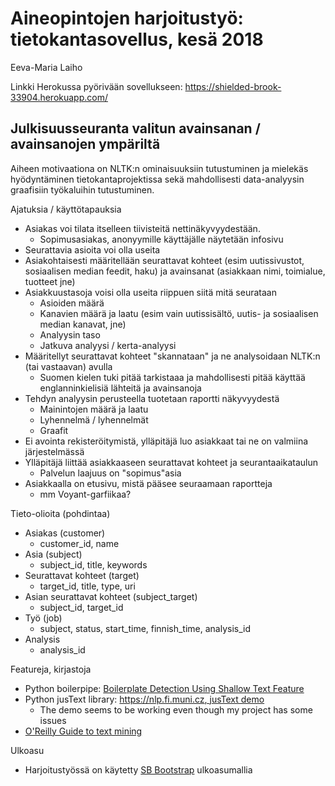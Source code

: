 # Aineopintojen harjoitustyö: tietokantasovellus, kesä 2018
Eeva-Maria Laiho

Linkki Herokussa pyörivään sovellukseen: https://shielded-brook-33904.herokuapp.com/

## Julkisuusseuranta valitun avainsanan / avainsanojen ympäriltä

Aiheen motivaationa on NLTK:n ominaisuuksiin tutustuminen ja mielekäs hyödyntäminen tietokantaprojektissa sekä mahdollisesti data-analyysin graafisiin työkaluihin tutustuminen. 

Ajatuksia / käyttötapauksia
* Asiakas voi tilata itselleen tiivisteitä nettinäkyvyydestään. 
    * Sopimusasiakas, anonyymille käyttäjälle näytetään infosivu
* Seurattavia asioita voi olla useita
* Asiakohtaisesti määritellään seurattavat kohteet (esim uutissivustot, sosiaalisen median feedit, haku) ja avainsanat (asiakkaan nimi, toimialue, tuotteet jne)
* Asiakkuustasoja voisi olla useita riippuen siitä mitä seurataan
    * Asioiden määrä
    * Kanavien määrä ja laatu (esim vain uutissisältö, uutis- ja sosiaalisen median kanavat, jne)
    * Analyysin taso
    * Jatkuva analyysi / kerta-analyysi
* Määritellyt seurattavat kohteet "skannataan" ja ne analysoidaan NLTK:n (tai vastaavan) avulla
    * Suomen kielen tuki pitää tarkistaaa ja mahdollisesti pitää käyttää englanninkielisiä lähteitä ja avainsanoja
* Tehdyn analyysin perusteella tuotetaan raportti näkyvyydestä
    * Mainintojen määrä ja laatu 
    * Lyhennelmä / lyhennelmät
    * Graafit
* Ei avointa rekisteröitymistä, ylläpitäjä luo asiakkaat tai ne on valmiina järjestelmässä 
* Ylläpitäjä liittää asiakkaaseen seurattavat kohteet ja seurantaaikataulun
    * Palvelun laajuus on "sopimus"asia
* Asiakkaalla on etusivu, mistä pääsee seuraamaan raportteja
    * mm Voyant-garfiikaa?

Tieto-olioita (pohdintaa)
* Asiakas (customer)
    * customer_id, name
* Asia (subject)
    * subject_id, title, keywords
* Seurattavat kohteet (target)
    * target_id, title, type, uri
* Asian seurattavat kohteet (subject_target)
    * subject_id, target_id
* Työ (job)
    * subject, status, start_time, finnish_time, analysis_id
* Analysis
    * analysis_id
    
Featureja, kirjastoja
* Python boilerpipe: [Boilerplate Detection Using Shallow Text Feature](http://www.l3s.de/~kohlschuetter/publications/wsdm187-kohlschuetter.pdf)
* Python jusText library: [https://nlp.fi.muni.cz, jusText demo](https://nlp.fi.muni.cz/projects/justext/?url=https%3A%2F%2Ffi.wikipedia.org%2Fwiki%2FKurt_G%25C3%25B6del&language=Finnish&max_heading_distance=150&max_good_distance=5&length_low=70&length_high=140&stopwords_low=0.2&stopwords_high=0.3&max_link_density=0.4)
    * The demo seems to be working even though my project has some issues
* [O'Reilly Guide to text mining](https://www.oreilly.com/library/view/mining-the-social/9781449368180/ch05.html) 

Ulkoasu
* Harjoitustyössä on käytetty [SB Bootstrap](https://startbootstrap.com/template-overviews/sb-admin/) ulkoasumallia

